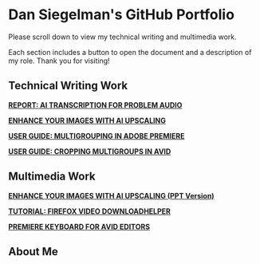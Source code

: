 # Dan Siegelman's GitHub Portfolio

Please scroll down to view my technical writing and multimedia work.

Each section includes a button to open the document and a description of my role. Thank you for visiting!

## Technical Writing Work

**[REPORT: AI TRANSCRIPTION FOR PROBLEM AUDIO](https://dansiegelman.github.io/Dan-Siegelman-Portfolio/writing/report-transcription)**

**[ENHANCE YOUR IMAGES WITH AI UPSCALING](https://dansiegelman.github.io/Dan-Siegelman-Portfolio/writing/upscaling-guide)**

**[USER GUIDE: MULTIGROUPING IN ADOBE PREMIERE](https://dansiegelman.github.io/Dan-Siegelman-Portfolio/writing/premiere-multigrouping)**

**[USER GUIDE: CROPPING MULTIGROUPS IN AVID](https://dansiegelman.github.io/Dan-Siegelman-Portfolio/writing/avid-mgcropping)**

## Multimedia Work

**[ENHANCE YOUR IMAGES WITH AI UPSCALING (PPT Version)](https://dansiegelman.github.io/Dan-Siegelman-Portfolio/multimedia/upscaling-presentation)**

**[TUTORIAL: FIREFOX VIDEO DOWNLOADHELPER](https://dansiegelman.github.io/Dan-Siegelman-Portfolio/multimedia/firefox-tutorial)**

**[PREMIERE KEYBOARD FOR AVID EDITORS](https://dansiegelman.github.io/Dan-Siegelman-Portfolio/multimedia/premiere-keyboard)**

## About Me


